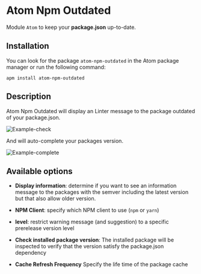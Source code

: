 # Atom Npm Outdated
Module `Atom` to keep your **package.json** up-to-date.

## Installation

You can look for the package `atom-npm-outdated` in the Atom package manager or run the following command:

```shell
apm install atom-npm-outdated
```

## Description

Atom Npm Outdated will display an Linter message to the package outdated of your package.json.

![Example-check](https://raw.githubusercontent.com/kilian-ito/atom-npm-outdated/master/doc/example-check.png)

And will auto-complete your packages version.

![Example-complete](https://raw.githubusercontent.com/kilian-ito/atom-npm-outdated/master/doc/example-complete.png)

## Available options

*   **Display information**:
determine if you want to see an information message to the packages with the semver including the latest version but that also allow older version.

*   **NPM Client**:
specify which NPM client to use (`npm` or `yarn`)

*   **level**:
restrict warning message (and suggestion) to a specific prerelease version level

*   **Check installed package version**:
The installed package will be inspected to verify that the version satisfy the package.json dependency

*   **Cache Refresh Frequency**
Specify the life time of the package cache
